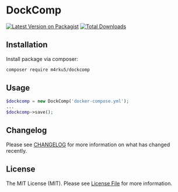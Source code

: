 # DockComp

[![Latest Version on Packagist](https://img.shields.io/packagist/v/m4rku5/dockcomp.svg?style=flat-square)](https://packagist.org/packages/m4rku5/dockcomp)
[![Total Downloads](https://img.shields.io/packagist/dt/m4rku5/dockcomp.svg?style=flat-square)](https://packagist.org/packages/m4rku5/dockcomp)

## Installation
Install package via composer:

```bash
composer require m4rku5/dockcomp
```

## Usage

```php
$dockcomp = new DockComp('docker-compose.yml');
...
$dockcomp->save();
```

## Changelog
Please see [CHANGELOG](CHANGELOG.md) for more information on what has changed recently.

## License
The MIT License (MIT). Please see [License File](LICENSE.md) for more information.
